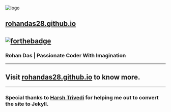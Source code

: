 ![logo](https://rohandas28.github.io/img/logobig.png|width=64)
## [rohandas28.github.io](https://rohandas28.github.io)
[![forthebadge](https://forthebadge.com/images/badges/built-with-love.svg)](https://forthebadge.com)
---
### Rohan Das | Passionate Coder With Imagination 
---
## Visit <a href="https://rohandas28.github.io" target="_blank">rohandas28.github.io</a> to know more.
---
### Special thanks to [Harsh Trivedi](https://harsh98trivedi.github.io/) for helping me out to convert the site to Jekyll. 
